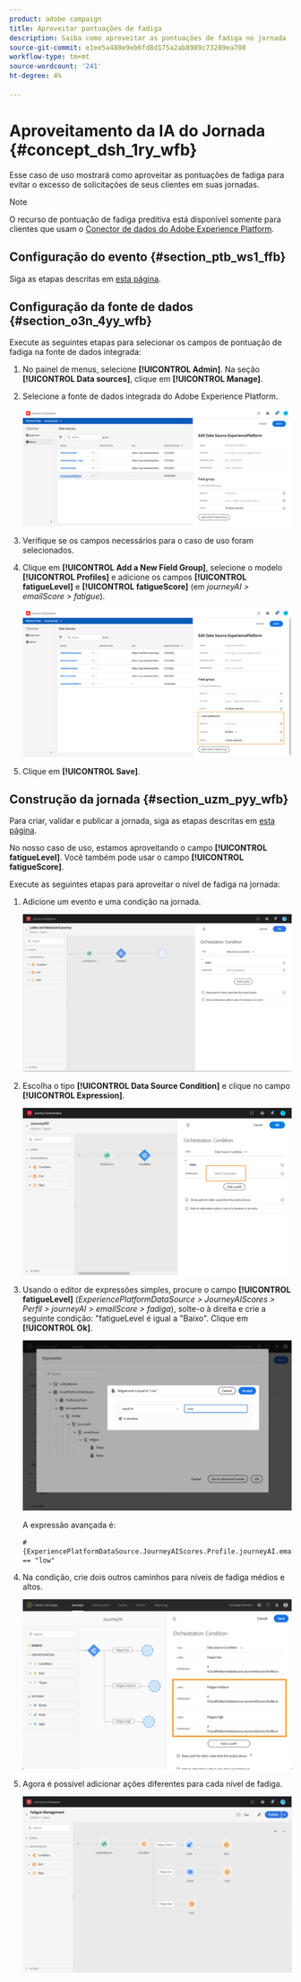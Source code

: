 ```yaml
---
product: adobe campaign
title: Aproveitar pontuações de fadiga
description: Saiba como aproveitar as pontuações de fadiga no jornada
source-git-commit: e1ee5a488e9eb6fd8d175a2ab8989c73289ea708
workflow-type: tm+mt
source-wordcount: '241'
ht-degree: 4%

---
```



# Aproveitamento da IA do Jornada {#concept_dsh_1ry_wfb}

Esse caso de uso mostrará como aproveitar as pontuações de fadiga para evitar o excesso de solicitações de seus clientes em suas jornadas.

>[!NOTE]
>
>O recurso de pontuação de fadiga preditiva está disponível somente para clientes que usam o [Conector de dados do Adobe Experience Platform](https://experienceleague.adobe.com/docs/campaign-standard/using/integrating-with-adobe-cloud/adobe-experience-platform/data-connector/aep-about-data-connector.html?lang=pt-BR).

## Configuração do evento {#section_ptb_ws1_ffb}

Siga as etapas descritas em [esta página](../event/about-events.md).

## Configuração da fonte de dados {#section_o3n_4yy_wfb}

Execute as seguintes etapas para selecionar os campos de pontuação de fadiga na fonte de dados integrada:

1. No painel de menus, selecione **[!UICONTROL Admin]**. Na seção **[!UICONTROL Data sources]**, clique em **[!UICONTROL Manage]**.
1. Selecione a fonte de dados integrada do Adobe Experience Platform.

   ![](../assets/journey23.png)

1. Verifique se os campos necessários para o caso de uso foram selecionados.
1. Clique em **[!UICONTROL Add a New Field Group]**, selecione o modelo **[!UICONTROL Profiles]** e adicione os campos **[!UICONTROL fatigueLevel]** e **[!UICONTROL fatigueScore]** (em _journeyAI > emailScore > fatigue_).

   ![](../assets/journeyuc3_1.png)

1. Clique em **[!UICONTROL Save]**.

## Construção da jornada {#section_uzm_pyy_wfb}

Para criar, validar e publicar a jornada, siga as etapas descritas em [esta página](../building-journeys/journey.md).

No nosso caso de uso, estamos aproveitando o campo **[!UICONTROL fatigueLevel]**. Você também pode usar o campo **[!UICONTROL fatigueScore]**.

Execute as seguintes etapas para aproveitar o nível de fadiga na jornada:

1. Adicione um evento e uma condição na jornada.

   ![](../assets/journeyuc2_14.png)

1. Escolha o tipo **[!UICONTROL Data Source Condition]** e clique no campo **[!UICONTROL Expression]**.

   ![](../assets/journeyuc3_2.png)

1. Usando o editor de expressões simples, procure o campo **[!UICONTROL fatigueLevel]** (_ExperiencePlatformDataSource > JourneyAIScores > Perfil > journeyAI > emailScore > fadiga_), solte-o à direita e crie a seguinte condição: &quot;fatigueLevel é igual a &quot;Baixo&quot;. Clique em **[!UICONTROL Ok]**.

   ![](../assets/journeyuc3_3.png)

   A expressão avançada é:

   ```
   #{ExperiencePlatformDataSource.JourneyAIScores.Profile.journeyAI.emailScore.fatigue.fatigueLevel} == "low"
   ```

1. Na condição, crie dois outros caminhos para níveis de fadiga médios e altos.

   ![](../assets/journeyuc3_4.png)

1. Agora é possível adicionar ações diferentes para cada nível de fadiga.

   ![](../assets/journeyuc3_5.png)
